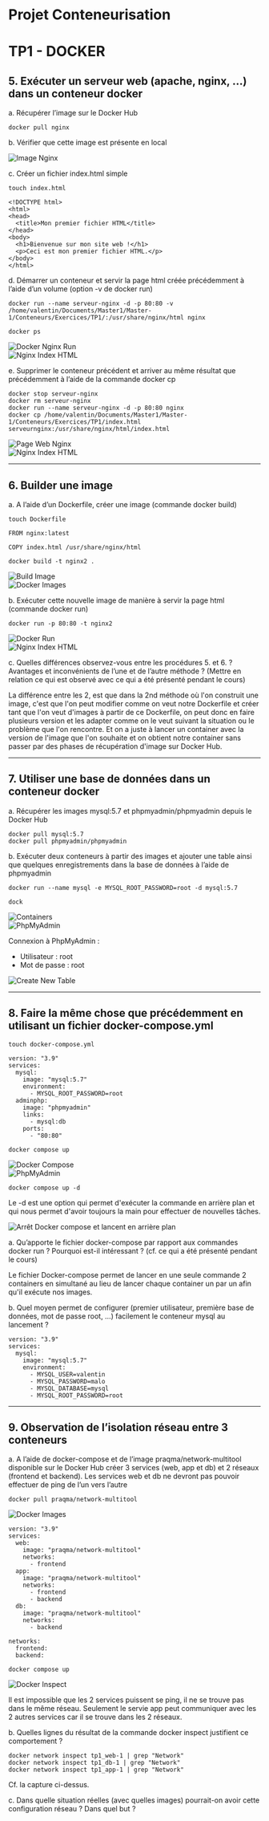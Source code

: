 # **Projet Conteneurisation**
# TP1 - DOCKER

## 5. Exécuter un serveur web (apache, nginx, …) dans un conteneur docker

a. Récupérer l’image sur le Docker Hub

```
docker pull nginx
```

b. Vérifier que cette image est présente en local

![Image Nginx](https://i.imgur.com/eefc8ns.png)

c. Créer un fichier index.html simple

```
touch index.html
```
```
<!DOCTYPE html>
<html>
<head>
  <title>Mon premier fichier HTML</title>
</head>
<body>
  <h1>Bienvenue sur mon site web !</h1>
  <p>Ceci est mon premier fichier HTML.</p>
</body>
</html>
```

d. Démarrer un conteneur et servir la page html créée précédemment à l’aide d’un volume (option -v de docker run)

```
docker run --name serveur-nginx -d -p 80:80 -v /home/valentin/Documents/Master1/Master-1/Conteneurs/Exercices/TP1/:/usr/share/nginx/html nginx
```

```
docker ps
```

![Docker Nginx Run](https://i.imgur.com/bU1S3dt.png)
<br>
![Nginx Index HTML](https://i.imgur.com/X1Cbd76.png)

e. Supprimer le conteneur précédent et arriver au même résultat que
précédemment à l’aide de la commande docker cp

```
docker stop serveur-nginx
docker rm serveur-nginx
docker run --name serveur-nginx -d -p 80:80 nginx
docker cp /home/valentin/Documents/Master1/Master-1/Conteneurs/Exercices/TP1/index.html serveurnginx:/usr/share/nginx/html/index.html
```

![Page Web Nginx](https://i.imgur.com/8kouyDm.png)
<br>
![Nginx Index HTML](https://i.imgur.com/X1Cbd76.png)

-------------------

## 6. Builder une image

a. A l’aide d’un Dockerfile, créer une image (commande docker build)

```
touch Dockerfile
```

```
FROM nginx:latest

COPY index.html /usr/share/nginx/html
```

```
docker build -t nginx2 .
```

![Build Image](https://i.imgur.com/BbliQAR.png)
<br>
![Docker Images](https://i.imgur.com/FkV9zL7.png)

b. Exécuter cette nouvelle image de manière à servir la page html (commande docker run)

```
docker run -p 80:80 -t nginx2
```

![Docker Run](https://i.imgur.com/v9jdZnP.png)
<br>
![Nginx Index HTML](https://i.imgur.com/X1Cbd76.png)

c. Quelles différences observez-vous entre les procédures 5. et 6. ? Avantages et inconvénients de l’une et de l’autre méthode ? (Mettre en relation ce qui est observé avec ce qui a été présenté pendant le cours)

La différence entre les 2, est que dans la 2nd méthode où l'on construit une image, c'est que l'on peut modifier comme on veut notre Dockerfile et créer tant que l'on veut d'images à partir de ce Dockerfile, on peut donc en faire plusieurs version et les adapter comme on le veut suivant la situation ou le problème que l'on rencontre.
Et on a juste à lancer un container avec la version de l'image que l'on souhaite et on obtient notre container sans passer par des phases de récupération d'image sur Docker Hub.

-------------------

## 7. Utiliser une base de données dans un conteneur docker

a. Récupérer les images mysql:5.7 et phpmyadmin/phpmyadmin depuis le Docker Hub

```
docker pull mysql:5.7
docker pull phpmyadmin/phpmyadmin
```

b. Exécuter deux conteneurs à partir des images et ajouter une table ainsi que quelques enregistrements dans la base de données à l’aide de phpmyadmin

```
docker run --name mysql -e MYSQL_ROOT_PASSWORD=root -d mysql:5.7
```

```
dock
```

![Containers](https://i.imgur.com/h9RrQbK.png)
<br>
![PhpMyAdmin](https://i.imgur.com/44yZUbe.png)

Connexion à PhpMyAdmin : 
+ Utilisateur : root
+ Mot de passe : root

![Create New Table](https://i.imgur.com/9S0w5vD.png)

-------------------

## 8. Faire la même chose que précédemment en utilisant un fichier docker-compose.yml

```
touch docker-compose.yml
```

```
version: "3.9"
services:
  mysql:
    image: "mysql:5.7"
    environment:
      - MYSQL_ROOT_PASSWORD=root
  adminphp:
    image: "phpmyadmin"
    links:
      - mysql:db
    ports:
      - "80:80"
```

```
docker compose up
```

![Docker Compose](https://i.imgur.com/UPL7iBH.png)
<br>
![PhpMyAdmin](https://i.imgur.com/zhR7oSi.png)

```
docker compose up -d
```

Le -d est une option qui permet d'exécuter la commande en arrière plan et qui nous permet d'avoir toujours la main pour effectuer de nouvelles tâches.

![Arrêt Docker compose et lancent en arrière plan](https://i.imgur.com/k4MMDdJ.png)

a. Qu’apporte le fichier docker-compose par rapport aux commandes docker run ? Pourquoi est-il intéressant ? (cf. ce qui a été présenté pendant le cours)

Le fichier Docker-compose permet de lancer en une seule commande 2 containers en simultané au lieu de lancer chaque container un par un afin qu'il exécute nos images.

b. Quel moyen permet de configurer (premier utilisateur, première base de
données, mot de passe root, …) facilement le conteneur mysql au lancement ?

```
version: "3.9"
services:
  mysql:
    image: "mysql:5.7"
    environment:
      - MYSQL_USER=valentin
      - MYSQL_PASSWORD=malo
      - MYSQL_DATABASE=mysql
      - MYSQL_ROOT_PASSWORD=root
```

-------------------

## 9. Observation de l’isolation réseau entre 3 conteneurs

a. A l’aide de docker-compose et de l’image praqma/network-multitool disponible sur le Docker Hub créer 3 services (web, app et db) et 2 réseaux (frontend et backend).
Les services web et db ne devront pas pouvoir effectuer de ping de l’un vers l’autre

```
docker pull praqma/network-multitool
```

![Docker Images](https://i.imgur.com/WCaSUxz.png)

```
version: "3.9"
services:
  web:
    image: "praqma/network-multitool"
    networks:
      - frontend
  app:
    image: "praqma/network-multitool"
    networks:
      - frontend
      - backend
  db:
    image: "praqma/network-multitool"
    networks:
      - backend

networks:
  frontend:
  backend:
```

```
docker compose up
```

![Docker Inspect](https://i.imgur.com/nNBesyX.png)

Il est impossible que les 2 services puissent se ping, il ne se trouve pas dans le même réseau. Seulement le servie app peut communiquer avec les 2 autres services car il se trouve dans les 2 réseaux.

b. Quelles lignes du résultat de la commande docker inspect justifient ce comportement ?

```
docker network inspect tp1_web-1 | grep "Network"
docker network inspect tp1_db-1 | grep "Network"
docker network inspect tp1_app-1 | grep "Network"
```

Cf. la capture ci-dessus.

c. Dans quelle situation réelles (avec quelles images) pourrait-on avoir cette configuration réseau ? Dans quel but ?


